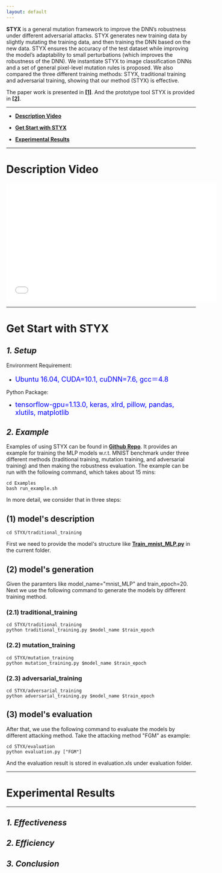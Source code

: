 ```yaml
---
layout: default
---
```


**STYX** is a general mutation framework to improve the DNN’s robustness under different adversarial attacks. STYX generates new training data by slightly mutating the training data, and then training the DNN based on the new data. STYX ensures the accuracy of the test dataset while improving the model’s adaptability to small perturbations (which improves the robustness of the DNN). We instantiate STYX to image classification DNNs and a set of general pixel-level mutation rules is proposed. We also compared the three different training methods: STYX, traditional training and adversarial training, showing that our method (STYX) is effective. 

The paper work is presented in [**[1]**](https://github.com/DNN-STYX/DNN-STYX.github.io/tree/master/demo). And the prototype tool STYX is provided in [**[2]**](https://github.com/DNN-STYX/DNN-STYX.github.io/tree/master/demo).

* * *

*   [**Description Video**](install)

*   [**Get Start with STYX**](api)

*   [**Experimental Results**](https://github.com/DNN-STYX/DNN-STYX.github.io/tree/master/demo)

* * *


# [](#header-1)**Description Video**

<iframe width="560" height="315"
 src="./video/test.mp4" frameborder="0" allowfullscreen>

 </iframe>


* * *
# [](#header-1) **Get Start with STYX**

## [](#header-1)***1. Setup***

Environment Requirement:

*   <font color="#0000FF" size="4">Ubuntu 16.04, CUDA=10.1, cuDNN=7.6, gcc＝4.8</font>

Python Package:

*   <font color="#0000FF" size="4">tensorflow-gpu=1.13.0, keras, xlrd, pillow, pandas, xlutils, matplotlib</font>

## [](#header-1)***2. Example***

Examples of using STYX can be found in [**Github Repo**](https://github.com/DNN-STYX/DNN-STYX.github.io/tree/master/demo). It provides an example for training the MLP models w.r.t. MNIST benchmark under three different methods (traditional training, mutation training, and adversarial training) and then making the robustness evaluation. The example can be run with the following command, which takes about 15 mins:

```
cd Examples
bash run_example.sh
```
In more detail, we consider that in three steps:

## [](#header-1) (1) model's description

```
cd STYX/traditional_training
```
First we need to provide the model's structure like [**Train\_mnist\_MLP.py**](https://www.baidu.com/)  in the current folder. 


## [](#header-1) (2) model's generation
Given the paramters like model\_name="mnist\_MLP" and train\_epoch=20. Next we use the following command to generate the models by different training method.

### [](#header-1) (2.1) traditional_training

```
cd STYX/traditional_training
python traditional_training.py $model_name $train_epoch
```
### [](#header-1) (2.2) mutation_training

```
cd STYX/mutation_training
python mutation_training.py $model_name $train_epoch 
```
### [](#header-1) (2.3) adversarial_training

```
cd STYX/adversarial_training
python adversarial_training.py $model_name $train_epoch
```

## [](#header-1) (3) model's evaluation
After that, we use the following command to evaluate the models by different attacking method. Take the attacking method "FGM" as example:

```
cd STYX/evaluation  
python evaluation.py ["FGM"]
```

And the evaluation result is stored in evaluation.xls under evaluation folder.

* * *
# [](#header-1) **Experimental Results**
* * * 

## [](#header-1)***1. Effectiveness***

## [](#header-1)***2. Efficiency***

## [](#header-1)***3. Conclusion***
